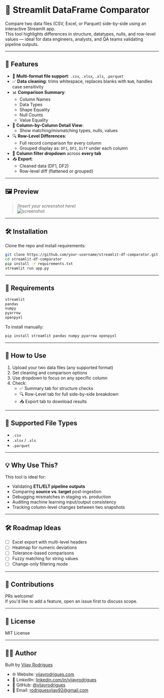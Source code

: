 # 🧮 Streamlit DataFrame Comparator

Compare two data files (CSV, Excel, or Parquet) side-by-side using an interactive Streamlit app.  
This tool highlights differences in structure, datatypes, nulls, and row-level values — ideal for data engineers, analysts, and QA teams validating pipeline outputs.

---

## 🚀 Features

- 📂 **Multi-format file support**: `.csv`, `.xlsx`, `.xls`, `.parquet`
- ✅ **Data cleaning**: trims whitespace, replaces blanks with `NaN`, handles case sensitivity
- 📊 **Comparison Summary**:
  - Column Names
  - Data Types
  - Shape Equality
  - Null Counts
  - Value Equality
- 📌 **Column-by-Column Detail View**:
  - Show matching/mismatching types, nulls, values
- 🔍 **Row-Level Differences**:
  - Full record comparison for every column
  - Grouped display as: `DF1`, `DF2`, `Diff` under each column
- 🧭 **Column filter dropdown** across **every tab**
- 📥 **Export**:
  - Cleaned data (DF1, DF2)
  - Row-level diff (flattened or grouped)

---

## 🖼️ Preview

> *(Insert your screenshot here)*  
> ![screenshot](https://github.com/your-username/streamlit-df-comparator/assets/screenshot.png)

---

## 🛠️ Installation

Clone the repo and install requirements:

```bash
git clone https://github.com/your-username/streamlit-df-comparator.git
cd streamlit-df-comparator
pip install -r requirements.txt
streamlit run app.py
```

---

## 🐍 Requirements

```txt
streamlit
pandas
numpy
pyarrow
openpyxl
```

To install manually:

```bash
pip install streamlit pandas numpy pyarrow openpyxl
```

---

## 🧩 How to Use

1. Upload your two data files (any supported format)
2. Set cleaning and comparison options
3. Use dropdown to focus on any specific column
4. Check:
   - ✅ Summary tab for structure checks
   - 🔍 Row-Level tab for full side-by-side breakdown
   - 📥 Export tab to download results

---

## 📂 Supported File Types

- `.csv`
- `.xlsx` / `.xls`
- `.parquet`

---

## 💡 Why Use This?

This tool is ideal for:
- Validating **ETL/ELT pipeline outputs**
- Comparing **source vs. target** post-ingestion
- Debugging mismatches in staging vs. production
- Auditing machine learning input/output consistency
- Tracking column-level changes between two snapshots

---

## 🛠️ Roadmap Ideas

- [ ] Excel export with multi-level headers
- [ ] Heatmap for numeric deviations
- [ ] Tolerance-based comparisons
- [ ] Fuzzy matching for string values
- [ ] Change-only filtering mode

---

## 🤝 Contributions

PRs welcome!  
If you'd like to add a feature, open an issue first to discuss scope.

---

## 📄 License

MIT License

---

## 👨‍💻 Author

Built by [Vijay Rodrigues](https://github.com/vijayrodrigues)

- 🌐 Website: [vijayrodrigues.com](https://vijayrodrigues.com)
- 💼 LinkedIn: [linkedin.com/in/vijayrodrigues](https://linkedin.com/in/vijayrodrigues)
- 🐙 GitHub: [@vijayrodrigues](https://github.com/vijayrodrigues)
- 📧 Email: rodriguesvijay92@gmail.com
